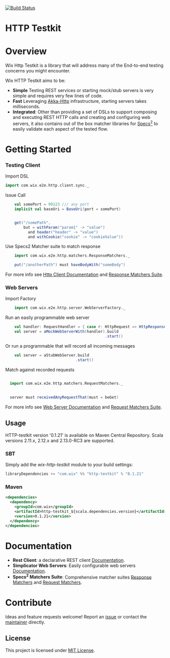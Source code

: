 [![Build Status](https://travis-ci.org/wix/wix-http-testkit.svg?branch=master)](https://travis-ci.org/wix/wix-http-testkit)

# HTTP Testkit

Overview
========

Wix Http Testkit is a library that will address many of the End-to-end testing concerns you might encounter.

Wix HTTP Testkit aims to be:
* __Simple__ Testing REST services or starting mock/stub servers is very simple and requires very few lines of code.
* __Fast__ Leveraging [Akka-Http](https://github.com/akka/akka-http) infrastructure, starting servers takes milliseconds.
* __Integrated__: Other than providing a set of DSLs to support composing and executing REST HTTP calls and creating and configuring web servers, it also contains out of the box matcher libraries for [Specs<sup>2</sup>](http://wix.github.io/accord/specs2.html) to easily validate each aspect of the tested flow.


Getting Started
===============
### Testing Client

Import DSL
```scala
import com.wix.e2e.http.client.sync._
```

Issue Call
```scala
    val somePort = 99123 /// any port
    implicit val baseUri = BaseUri(port = somePort)


    get("/somePath", 
        but = withParam("param1" -> "value") 
          and header("header" -> "value") 
          and withCookie("cookie" -> "cookieValue"))
```

Use Specs2 Matcher suite to match response
```scala
    import com.wix.e2e.http.matchers.ResponseMatchers._

    put("/anotherPath") must haveBodyWith("someBody")
```

For more info see [Http Client Documentation](./HTTP_CLIENT.md) and [Response Matchers Suite](./HTTP_CLIENT_MATCHERS.md).


### Web Servers

Import Factory
```scala
    import com.wix.e2e.http.server.WebServerFactory._
```

Run an easily programmable web server

```scala
    val handler: RequestHandler = { case r: HttpRequest => HttpResponse()  }
    val server = aMockWebServerWith(handler).build
                                            .start()
```

Or run a programmable that will record all incoming messages

```scala
    val server = aStubWebServer.build
                               .start()

```

Match against recorded requests

```scala

  import com.wix.e2e.http.matchers.RequestMatchers._
  
  
  server must receivedAnyRequestThat(must = beGet)
```

For more info see [Web Server Documentation](./WEBSERVER.md) and [Request Matchers Suite](./WEBSERVER_MATCHERS.md).



## Usage 

HTTP-testkit version '0.1.21' is available on Maven Central Repository. Scala versions 2.11.x, 2.12.x and 2.13.0-RC3 are supported.

### SBT
Simply add the *wix-http-testkit* module to your build settings:

```sbt
libraryDependencies += "com.wix" %% "http-testkit" % "0.1.21"
```
### Maven

```xml
<dependencies>
  <dependency>
    <groupId>com.wix</groupId>
    <artifactId>http-testkit_${scala.dependencies.version}</artifactId>
    <version>0.1.21</version>
  </dependency>
</dependencies>

```

# Documentation 

* __Rest Client__: a declarative REST client [Documentation](./HTTP_CLIENT.md).  
* __Simplicator Web Servers__: Easily configurable web servers [Documentation](./WEBSERVER.md).
* __Specs<sup>2</sup> Matchers Suite__: Comprehensive matcher suites [Response Matchers](./HTTP_CLIENT_MATCHERS.md) and [Request Matchers](./WEBSERVER_MATCHERS.md).    

# Contribute

Ideas and feature requests welcome! Report an [issue](https://github.com/wix/wix-http-testkit/issues/) or contact the [maintainer](https://github.com/noam-almog) directly.


## License

This project is licensed under [MIT License](./LICENSE.md).
